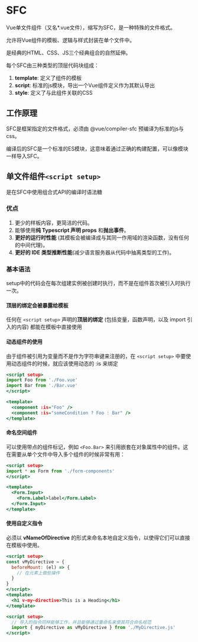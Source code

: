 # SFC

Vue单文件组件（又名*.vue文件），缩写为SFC，是一种特殊的文件格式。

允许将Vue组件的模板、逻辑与样式封装在单个文件中。

是经典的HTML、CSS、JS三个经典组合的自然延伸。

每个SFC由三种类型的顶层代码块组成：

1. **template**: 定义了组件的模板
2. **script**: 标准的js模块，导出一个Vue组件定义作为其默认导出
3. **style**: 定义了与此组件关联的CSS

## 工作原理

SFC是框架指定的文件格式，必须由 @vue/compiler-sfc 预编译为标准的js与css。

编译后的SFC是一个标准的ES模块，这意味着通过正确的构建配置，可以像模块一样导入SFC。

## 单文件组件`<script setup>`

是在SFC中使用组合式API的编译时语法糖

### 优点

1. 更少的样板内容，更简洁的代码。
2. 能够使用**纯 Typescript 声明 props** 和**抛出事件**。
3. **更好的运行时性能** (其模板会被编译成与其同一作用域的渲染函数，没有任何的中间代理)。
4. **更好的 IDE 类型推断性能**(减少语言服务器从代码中抽离类型的工作)。

### 基本语法

setup中的代码会在每次组建实例被创建时执行，而不是在组件首次被引入时执行一次。

#### 顶层的绑定会被暴露给模板

任何在 `<script setup>` 声明的**顶层的绑定** (包括变量，函数声明，以及 import 引入的内容) 都能在模板中直接使用

#### 动态组件的使用

由于组件被引用为变量而不是作为字符串键来注册的，在 `<script setup>` 中要使用动态组件的时候，就应该使用动态的 :is 来绑定

```htm
<script setup>
import Foo from './Foo.vue'
import Bar from './Bar.vue'
</script>

<template>
  <component :is="Foo" />
  <component :is="someCondition ? Foo : Bar" />
</template>

```

#### 命名空间组件

可以使用带点的组件标记，例如 `<Foo.Bar>` 来引用嵌套在对象属性中的组件。这在需要从单个文件中导入多个组件的时候非常有用：

```htm
<script setup>
import * as Form from './form-components'
</script>

<template>
  <Form.Input>
    <Form.Label>label</Form.Label>
  </Form.Input>
</template>
```

#### 使用自定义指令

必须以 **vNameOfDirective** 的形式来命名本地自定义指令，以使得它们可以直接在模板中使用。

```htm
<script setup>
const vMyDirective = {
  beforeMount: (el) => {
    // 在元素上做些操作
  }
}
</script>
<template>
  <h1 v-my-directive>This is a Heading</h1>
</template>

```

```htm
<script setup>
  // 导入的指令同样能够工作，并且能够通过重命名来使其符合命名规范
  import { myDirective as vMyDirective } from './MyDirective.js'
</script>

```
